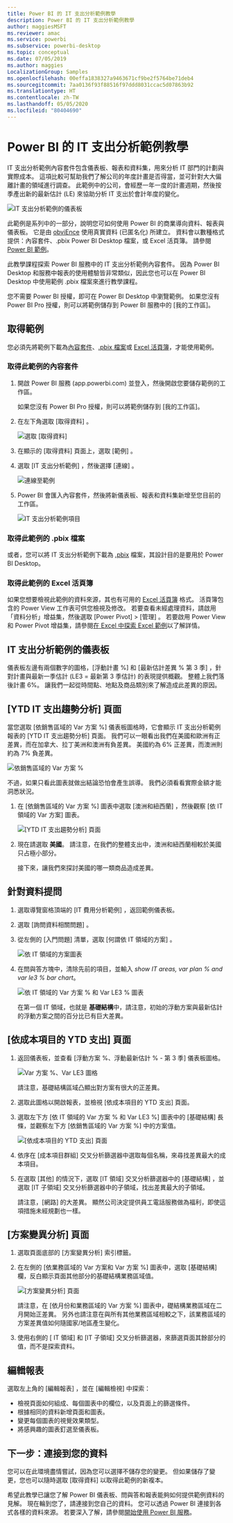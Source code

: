 ```yaml
---
title: Power BI 的 IT 支出分析範例教學
description: Power BI 的 IT 支出分析範例教學
author: maggiesMSFT
ms.reviewer: amac
ms.service: powerbi
ms.subservice: powerbi-desktop
ms.topic: conceptual
ms.date: 07/05/2019
ms.author: maggies
LocalizationGroup: Samples
ms.openlocfilehash: 00effa1838327a9463671cf9be2f5764be71deb4
ms.sourcegitcommit: 7aa0136f93f88516f97ddd8031ccac5d07863b92
ms.translationtype: HT
ms.contentlocale: zh-TW
ms.lasthandoff: 05/05/2020
ms.locfileid: "80404690"
---
```

# <a name="it-spend-analysis-sample-for-power-bi-take-a-tour"></a>Power BI 的 IT 支出分析範例教學

IT 支出分析範例內容套件包含儀表板、報表和資料集，用來分析 IT 部門的計劃與實際成本。 這項比較可幫助我們了解公司的年度計畫是否得當，並可針對大大偏離計畫的領域進行調查。 此範例中的公司，會經歷一年一度的計畫週期，然後按季產出新的最新估計 (LE) 來協助分析 IT 支出於會計年度的變化。

![IT 支出分析範例的儀表板](media/sample-it-spend/it1.png)

此範例是系列中的一部分，說明您可如何使用 Power BI 的商業導向資料、報表與儀表板。 它是由 [obviEnce](http://www.obvience.com/) 使用真實資料 (已匿名化) 所建立。 資料會以數種格式提供：內容套件、.pbix Power BI Desktop 檔案，或 Excel 活頁簿。 請參閱 [Power BI 範例](sample-datasets.md)。 

此教學課程探索 Power BI 服務中的 IT 支出分析範例內容套件。 因為 Power BI Desktop 和服務中報表的使用體驗皆非常類似，因此您也可以在 Power BI Desktop 中使用範例 .pbix 檔案來進行教學課程。 

您不需要 Power BI 授權，即可在 Power BI Desktop 中瀏覽範例。 如果您沒有 Power BI Pro 授權，則可以將範例儲存到 Power BI 服務中的 [我的工作區]。 

## <a name="get-the-sample"></a>取得範例

 您必須先將範例下載為[內容套件](#get-the-content-pack-for-this-sample)、[.pbix 檔案](#get-the-pbix-file-for-this-sample)或 [Excel 活頁簿](#get-the-excel-workbook-for-this-sample)，才能使用範例。

### <a name="get-the-content-pack-for-this-sample"></a>取得此範例的內容套件

1. 開啟 Power BI 服務 (app.powerbi.com) 並登入，然後開啟您要儲存範例的工作區。

   如果您沒有 Power BI Pro 授權，則可以將範例儲存到 [我的工作區]。

2. 在左下角選取 [取得資料]  。
   
   ![選取 [取得資料]](media/sample-datasets/power-bi-get-data.png)
3. 在顯示的 [取得資料]  頁面上，選取 [範例]  。
   
4. 選取 [IT 支出分析範例]  ，然後選擇 [連線]  。  
  
   ![連線至範例](media/sample-it-spend/it-connect.png)
   
5. Power BI 會匯入內容套件，然後將新儀表板、報表和資料集新增至您目前的工作區。
   
   ![IT 支出分析範例項目](media/sample-it-spend/it-spend-analysis-sample-entry.png)
  
### <a name="get-the-pbix-file-for-this-sample"></a>取得此範例的 .pbix 檔案

或者，您可以將 IT 支出分析範例下載為 [.pbix](https://download.microsoft.com/download/E/9/8/E98CEB6D-CEBB-41CF-BA2B-1A1D61B27D87/IT%20Spend%20Analysis%20Sample%20PBIX.pbix) 檔案，其設計目的是要用於 Power BI Desktop。

### <a name="get-the-excel-workbook-for-this-sample"></a>取得此範例的 Excel 活頁簿

如果您想要檢視此範例的資料來源，其也有可用的 [Excel 活頁簿](https://go.microsoft.com/fwlink/?LinkId=529783) 格式。 活頁簿包含的 Power View 工作表可供您檢視及修改。 若要查看未經處理資料，請啟用「資料分析」增益集，然後選取 [Power Pivot] > [管理]  。 若要啟用 Power View 和 Power Pivot 增益集，請參閱[在 Excel 中探索 Excel 範例](sample-datasets.md#explore-excel-samples-inside-excel)以了解詳情。

## <a name="it-spend-analysis-sample-dashboard"></a>IT 支出分析範例的儀表板
儀表板左邊有兩個數字的圖格，[浮動計畫 %]  和 [最新估計差異 % 第 3 季]  ，針對計畫與最新一季估計 (LE3 = 最新第 3 季估計) 的表現提供概觀。 整體上我們落後計畫 6%。 讓我們一起從時間點、地點及商品類別來了解造成此差異的原因。

## <a name="ytd-it-spend-trend-analysis-page"></a>[YTD IT 支出趨勢分析] 頁面
當您選取 [依銷售區域的 Var 方案 %]  儀表板圖格時，它會顯示 IT 支出分析範例報表的 [YTD IT 支出趨勢分析]  頁面。 我們可以一眼看出我們在美國和歐洲有正差異，而在加拿大、拉丁美洲和澳洲有負差異。 美國約為 6% 正差異，而澳洲則約為 7% 負差異。

![依銷售區域的 Var 方案 %](media/sample-it-spend/it2.png)

不過，如果只看此圖表就做出結論恐怕會產生誤導。 我們必須看看實際金額才能洞悉狀況。

1. 在 [依銷售區域的 Var 方案 %]  圖表中選取 [澳洲和紐西蘭]  ，然後觀察 [依 IT 領域的 Var 方案]  圖表。

   ![[YTD IT 支出趨勢分析] 頁面](media/sample-it-spend/it3.png)
2. 現在請選取 **美國**。 請注意，在我們的整體支出中，澳洲和紐西蘭相較於美國只占極小部分。

    接下來，讓我們來探討美國的哪一類商品造成差異。

## <a name="ask-questions-of-the-data"></a>針對資料提問
1. 選取導覽窗格頂端的 [IT 費用分析範例]  ，返回範例儀表板。
2. 選取 [詢問資料相關問題]  。
3. 從左側的 [入門問題]  清單，選取 [何謂依 IT 領域的方案]  。

   ![依 IT 領域的方案圖表](media/sample-it-spend/it-area-chart.png)

4. 在問與答方塊中，清除先前的項目，並輸入 *show IT areas, var plan % and var le3 % bar chart*。

   ![依 IT 領域的 Var 方案 % 和 Var LE3 % 圖表](media/sample-it-spend/it4.png)

   在第一個 IT 領域，也就是 **基礎結構**中，請注意，初始的浮動方案與最新估計的浮動方案之間的百分比已有巨大差異。

## <a name="ytd-spend-by-cost-elements-page"></a>[依成本項目的 YTD 支出] 頁面

1. 返回儀表板，並查看 [浮動方案 %、浮動最新估計 % - 第 3 季]  儀表板圖格。

   ![Var 方案 %、Var LE3 圖格](media/sample-it-spend/it5.png)

   請注意，基礎結構區域凸顯出對方案有很大的正差異。

1. 選取此圖格以開啟報表，並檢視 [依成本項目的 YTD 支出]  頁面。
2. 選取左下方 [依 IT 領域的 Var 方案 % 和 Var LE3 %]  圖表中的 [基礎結構]  長條，並觀察左下方 [依銷售區域的 Var 方案 %]  中的方案值。

    ![[依成本項目的 YTD 支出] 頁面](media/sample-it-spend/it6.png)
3. 依序在 [成本項目群組]  交叉分析篩選器中選取每個名稱，來尋找差異最大的成本項目。
4. 在選取 [其他]  的情況下，選取 [IT 領域]  交叉分析篩選器中的 [基礎結構]  ，並選取 [IT 子領域]  交叉分析篩選器中的子領域，找出差異最大的子領域。  

   請注意，[網路]  的大差異。 顯然公司決定提供員工電話服務做為福利，即使這項措施未經規劃也一樣。

## <a name="plan-variance-analysis-page"></a>[方案變異分析] 頁面

1. 選取頁面底部的 [方案變異分析]  索引標籤。

2. 在左側的 [依業務區域的 Var 方案和 Var 方案 %]  圖表中，選取 [基礎結構]  欄，反白顯示頁面其他部分的基礎結構業務區域值。

    ![[方案變異分析] 頁面](media/sample-it-spend/it7.png)

   請注意，在 [依月份和業務區域的 Var 方案 %]  圖表中，礎結構業務區域在二月開始正差異。 另外也請注意在與所有其他業務區域相較之下，該業務區域的方案差異值如何隨國家/地區產生變化。 

3. 使用右側的 [ IT 領域]  和 [IT 子領域]  交叉分析篩選器，來篩選頁面其餘部分的值，而不是探索資料。 

## <a name="edit-the-report"></a>編輯報表
選取左上角的 [編輯報表]  ，並在 [編輯檢視] 中探索：

* 檢視頁面如何組成、每個圖表中的欄位，以及頁面上的篩選條件。
* 根據相同的資料新增頁面和圖表。
* 變更每個圖表的視覺效果類型。
* 將感興趣的圖表釘選至儀表板。

## <a name="next-steps-connect-to-your-data"></a>下一步：連接到您的資料
您可以在此環境盡情嘗試，因為您可以選擇不儲存您的變更。 但如果儲存了變更，您也可以隨時選取 [取得資料]  以取得此範例的新複本。

希望此教學已讓您了解 Power BI 儀表板、問與答和報表能夠如何提供範例資料的見解。 現在輪到您了，請連接到您自己的資料。 您可以透過 Power BI 連接到各式各樣的資料來源。 若要深入了解，請參閱[開始使用 Power BI 服務](service-get-started.md)。
